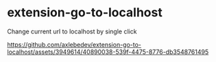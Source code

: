 # extension-go-to-localhost
Change current url to localhost by single click

https://github.com/axlebedev/extension-go-to-localhost/assets/3949614/40890038-539f-4475-8776-db3548761495

